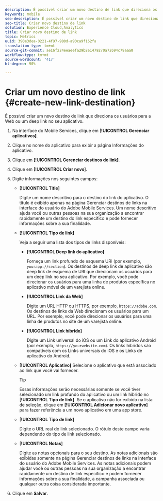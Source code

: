 ```yaml
---
description: É possível criar um novo destino de link que direciona os usuários para a Web ou um deep link no seu aplicativo.
keywords: mobile
seo-description: É possível criar um novo destino de link que direciona os usuários para a Web ou um deep link no seu aplicativo.
seo-title: Criar novo destino de link
solution: Experience Cloud,Analytics
title: Criar novo destino de link
topic: Metrics
uuid: 390e3dea-0221-4f97-980d-a90ca9f162fa
translation-type: tm+mt
source-git-commit: ae16f224eeaeefa29b2e1479270a72694c79aaa0
workflow-type: tm+mt
source-wordcount: '417'
ht-degree: 90%

---
```



# Criar um novo destino de link {#create-new-link-destination}

É possível criar um novo destino de link que direciona os usuários para a Web ou um deep link no seu aplicativo.

1. Na interface do Mobile Services, clique em **[!UICONTROL Gerenciar aplicativos]**.
1. Clique no nome do aplicativo para exibir a página Informações do aplicativo.
1. Clique em **[!UICONTROL Gerenciar destinos do link]**.
1. Clique em **[!UICONTROL Criar novo]**.
1. Digite informações nos seguintes campos:
   * **[!UICONTROL Title]**

      Digite um nome descritivo para o destino do link do aplicativo. O título é exibido apenas na página Gerenciar destinos de links na interface do usuário do Adobe Mobile Services. Um nome descritivo ajuda você ou outras pessoas na sua organização a encontrar rapidamente um destino do link específico e pode fornecer informações sobre a sua finalidade.

   * **[!UICONTROL Tipo de link]**

      Veja a seguir uma lista dos tipos de links disponíveis:

      * **[!UICONTROL Deep link do aplicativo]**

         Forneça um link profundo de esquema URI (por exemplo, `yourapp://section`). Os destinos de deep link de aplicativo são deep link de esquema de URI que direcionam os usuários para um deep link no seu aplicativo. Por exemplo, você pode direcionar os usuários para uma linha de produtos específica no aplicativo móvel de um varejista online.

      * **[!UICONTROL Link da Web]**

         Digite um URL HTTP ou HTTPS, por exemplo, `https://adobe.com`. Os destinos de links da Web direcionam os usuários para um URL. Por exemplo, você pode direcionar os usuários para uma linha de produtos no site de um varejista online.

      * **[!UICONTROL Link híbrido]**

         Digite um Link universal do iOS ou um Link do aplicativo Android (por exemplo, `https://yourwebsite.com`). Os links híbridos são compatíveis com os Links universais do iOS e os Links de aplicativo do Android.
   * **[!UICONTROL Aplicativo]**
Selecione o aplicativo que está associado ao link que você vai fornecer.

      >[!TIP]
      >
      >Essas informações serão necessárias somente se você tiver selecionado um link profundo do aplicativo ou um link híbrido no **[!UICONTROL Tipo de link]**. Se o aplicativo não for exibido na lista de seleção, clique em **[!UICONTROL Adicionar novo aplicativo]** para fazer referência a um novo aplicativo em uma app store.

   * **[!UICONTROL Tipo de link]**

      Digite o URL real do link selecionado. O rótulo deste campo varia dependendo do tipo de link selecionado.

   * **[!UICONTROL Notas]**

      Digite as notas opcionais para o seu destino. As notas adicionais são exibidas somente na página Gerenciar destinos de links na interface do usuário do Adobe Mobile Services. As notas adicionais podem ajudar você ou outras pessoas na sua organização a encontrar rapidamente um destino de link específico e podem fornecer informações sobre a sua finalidade, a campanha associada ou qualquer outra coisa considerada importante.


1. Clique em **Salvar**.
